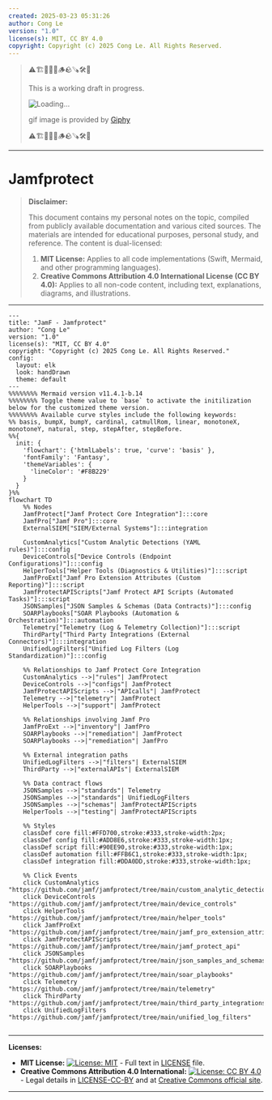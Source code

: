 ```yaml
---
created: 2025-03-23 05:31:26
author: Cong Le
version: "1.0"
license(s): MIT, CC BY 4.0
copyright: Copyright (c) 2025 Cong Le. All Rights Reserved.
---
```


> ⚠️🏗️🚧🦺🧱🪵🪨🪚🛠️👷
> 
> This is a working draft in progress.
> 
> ![Loading...](https://media3.giphy.com/media/v1.Y2lkPTc5MGI3NjExZDJxZWZzZjF4aXkzNnkxMzlyZ21tdnZ0eDJhcjluNm1lZ2VweHU3ciZlcD12MV9pbnRlcm5hbF9naWZfYnlfaWQmY3Q9Zw/VX7yEoXAFf8as/giphy.gif)
> 
> gif image is provided by [Giphy](https://giphy.com)
> 
> ⚠️🏗️🚧🦺🧱🪵🪨🪚🛠️👷

----


# Jamfprotect
> **Disclaimer:**
>
> This document contains my personal notes on the topic,
> compiled from publicly available documentation and various cited sources.
> The materials are intended for educational purposes, personal study, and reference.
> The content is dual-licensed:
> 1. **MIT License:** Applies to all code implementations (Swift, Mermaid, and other programming languages).
> 2. **Creative Commons Attribution 4.0 International License (CC BY 4.0):** Applies to all non-code content, including text, explanations, diagrams, and illustrations.
---


```mermaid
---
title: "JamF - Jamfprotect"
author: "Cong Le"
version: "1.0"
license(s): "MIT, CC BY 4.0"
copyright: "Copyright (c) 2025 Cong Le. All Rights Reserved."
config:
  layout: elk
  look: handDrawn
  theme: default
---
%%%%%%%% Mermaid version v11.4.1-b.14
%%%%%%%% Toggle theme value to `base` to activate the initilization below for the customized theme version.
%%%%%%%% Available curve styles include the following keywords:
%% basis, bumpX, bumpY, cardinal, catmullRom, linear, monotoneX, monotoneY, natural, step, stepAfter, stepBefore.
%%{
  init: {
    'flowchart': {'htmlLabels': true, 'curve': 'basis' },
    'fontFamily': 'Fantasy',
    'themeVariables': {
      'lineColor': '#F8B229'
    }
  }
}%%
flowchart TD
    %% Nodes
    JamfProtect["Jamf Protect Core Integration"]:::core
    JamfPro["Jamf Pro"]:::core
    ExternalSIEM["SIEM/External Systems"]:::integration

    CustomAnalytics["Custom Analytic Detections (YAML rules)"]:::config
    DeviceControls["Device Controls (Endpoint Configurations)"]:::config
    HelperTools["Helper Tools (Diagnostics & Utilities)"]:::script
    JamfProExt["Jamf Pro Extension Attributes (Custom Reporting)"]:::script
    JamfProtectAPIScripts["Jamf Protect API Scripts (Automated Tasks)"]:::script
    JSONSamples["JSON Samples & Schemas (Data Contracts)"]:::config
    SOARPlaybooks["SOAR Playbooks (Automation & Orchestration)"]:::automation
    Telemetry["Telemetry (Log & Telemetry Collection)"]:::script
    ThirdParty["Third Party Integrations (External Connectors)"]:::integration
    UnifiedLogFilters["Unified Log Filters (Log Standardization)"]:::config

    %% Relationships to Jamf Protect Core Integration
    CustomAnalytics -->|"rules"| JamfProtect
    DeviceControls -->|"configs"| JamfProtect
    JamfProtectAPIScripts -->|"APIcalls"| JamfProtect
    Telemetry -->|"telemetry"| JamfProtect
    HelperTools -->|"support"| JamfProtect

    %% Relationships involving Jamf Pro
    JamfProExt -->|"inventory"| JamfPro
    SOARPlaybooks -->|"remediation"| JamfProtect
    SOARPlaybooks -->|"remediation"| JamfPro

    %% External integration paths
    UnifiedLogFilters -->|"filters"| ExternalSIEM
    ThirdParty -->|"externalAPIs"| ExternalSIEM

    %% Data contract flows
    JSONSamples -->|"standards"| Telemetry
    JSONSamples -->|"standards"| UnifiedLogFilters
    JSONSamples -->|"schemas"| JamfProtectAPIScripts
    HelperTools -->|"testing"| JamfProtectAPIScripts

    %% Styles
    classDef core fill:#FFD700,stroke:#333,stroke-width:2px;
    classDef config fill:#ADD8E6,stroke:#333,stroke-width:1px;
    classDef script fill:#90EE90,stroke:#333,stroke-width:1px;
    classDef automation fill:#FFB6C1,stroke:#333,stroke-width:1px;
    classDef integration fill:#DDA0DD,stroke:#333,stroke-width:1px;

    %% Click Events
    click CustomAnalytics "https://github.com/jamf/jamfprotect/tree/main/custom_analytic_detections"
    click DeviceControls "https://github.com/jamf/jamfprotect/tree/main/device_controls"
    click HelperTools "https://github.com/jamf/jamfprotect/tree/main/helper_tools"
    click JamfProExt "https://github.com/jamf/jamfprotect/tree/main/jamf_pro_extension_attributes"
    click JamfProtectAPIScripts "https://github.com/jamf/jamfprotect/tree/main/jamf_protect_api"
    click JSONSamples "https://github.com/jamf/jamfprotect/tree/main/json_samples_and_schemas"
    click SOARPlaybooks "https://github.com/jamf/jamfprotect/tree/main/soar_playbooks"
    click Telemetry "https://github.com/jamf/jamfprotect/tree/main/telemetry"
    click ThirdParty "https://github.com/jamf/jamfprotect/tree/main/third_party_integrations"
    click UnifiedLogFilters "https://github.com/jamf/jamfprotect/tree/main/unified_log_filters"


```





---
**Licenses:**

- **MIT License:**  [![License: MIT](https://img.shields.io/badge/License-MIT-yellow.svg)](LICENSE) - Full text in [LICENSE](LICENSE) file.
- **Creative Commons Attribution 4.0 International:** [![License: CC BY 4.0](https://licensebuttons.net/l/by/4.0/88x31.png)](LICENSE-CC-BY) - Legal details in [LICENSE-CC-BY](LICENSE-CC-BY) and at [Creative Commons official site](http://creativecommons.org/licenses/by/4.0/).

---
